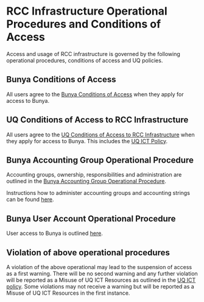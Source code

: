 # RCC Infrastructure Operational Procedures and Conditions of Access

Access and usage of RCC infrastructure is governed by the following operational procedures, conditions of access and UQ policies.

## Bunya Conditions of Access

All users agree to the [Bunya Conditions of Access](https://github.com/UQ-RCC/hpc-docs/blob/main/policy/Bunya-Conditions-of-Access.md) when they apply for access to Bunya.

## UQ Conditions of Access to RCC Infrastructure

All users agree to the [UQ Conditions of Access to RCC Infrastructure](UQ-Conditions-of-Access-to-RCC-Infrastructure.pdf) when they apply for access to Bunya. This includes the [UQ ICT Policy](https://policies.uq.edu.au/document/view-current.php?id=60).

## Bunya Accounting Group Operational Procedure

Accounting groups, ownership, responsibilities and administration are outlined in the [Bunya Accounting Group Operational Procedure](https://github.com/UQ-RCC/hpc-docs/blob/main/policy/Bunya-Accounting-Group-Operational-Procedure.md).

Instructions how to administer accounting groups and accounting strings can be found [here](../guides/Accounting-group-admin.md).


## Bunya User Account Operational Procedure

User access to Bunya is outlined [here](https://github.com/UQ-RCC/hpc-docs/blob/main/policy/Bunya-User-Operational-Procedure.md).

## Violation of above operational procedures

A violation of the above operational may lead to the suspension of access as a first warning. There will be no second warning and any further violation will be reported as a Misuse of UQ ICT Resources as outlined in the [UQ ICT policy](https://policies.uq.edu.au/document/view-current.php?id=60). Some violations may not receive a warning but will be reported as a Misuse of UQ ICT Resources in the first instance.

